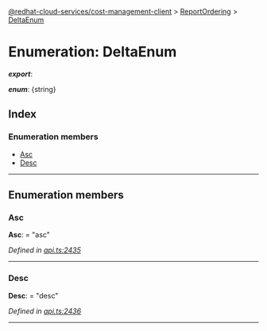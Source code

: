 [@redhat-cloud-services/cost-management-client](../README.md) > [ReportOrdering](../modules/reportordering.md) > [DeltaEnum](../enums/reportordering.deltaenum.md)

# Enumeration: DeltaEnum

*__export__*: 

*__enum__*: {string}

## Index

### Enumeration members

* [Asc](reportordering.deltaenum.md#asc)
* [Desc](reportordering.deltaenum.md#desc)

---

## Enumeration members

<a id="asc"></a>

###  Asc

**Asc**:  = "asc"

*Defined in [api.ts:2435](https://github.com/RedHatInsights/javascript-clients/blob/master/packages/cost-management/api.ts#L2435)*

___
<a id="desc"></a>

###  Desc

**Desc**:  = "desc"

*Defined in [api.ts:2436](https://github.com/RedHatInsights/javascript-clients/blob/master/packages/cost-management/api.ts#L2436)*

___

